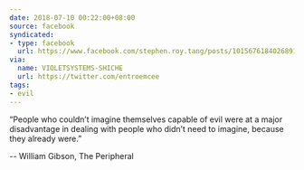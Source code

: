 ```yaml
---
date: 2018-07-10 00:22:00+08:00
source: facebook
syndicated:
- type: facebook
  url: https://www.facebook.com/stephen.roy.tang/posts/10156761840268912
via:
  name: VIOLETSYSTEMS-SHICHE
  url: https://twitter.com/entroemcee
tags:
- evil
---
```


“People who couldn’t imagine themselves capable of evil were at a major disadvantage in dealing with people who didn’t need to imagine, because they already were.” 

-- William Gibson, The Peripheral